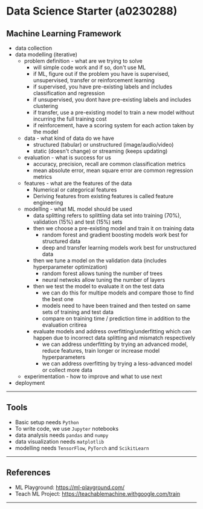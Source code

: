 # Data Science Starter (a0230288)

## Machine Learning Framework

- data collection
- data modelling (iterative)
  - problem definition - what are we trying to solve
    - will simple code work and if so, don't use ML
    - if ML, figure out if the problem you have is supervised, unsupervised, transfer or reinforcement learning
    - if supervised, you have pre-existing labels and includes classification and regression
    - if unsupervised, you dont have pre-existing labels and includes clustering
    - if transfer, use a pre-existing model to train a new model without incurring the full training cost
    - if reinforcement, have a scoring system for each action taken by the model
  - data - what kind of data do we have
    - structured (tabular) or unstructured (image/audio/video)
    - static (doesn't change) or streaming (keeps updating)
  - evaluation - what is success for us
    - accuracy, precision, recall are common classification metrics
    - mean absolute error, mean square error are common regression metrics
  - features - what are the features of the data
    - Numerical or categorical features
    - Deriving features from existing features is called feature engineering
  - modelling - what ML model should be used
    - data splitting refers to splittiing data set into training (70%), validation (15%) and test (15%) sets
    - then we choose a pre-existing model and train it on training data
      - random forest and gradient boosting models work best for structured data
      - deep and transfer learning models work best for unstructured data
    - then we tune a model on the validation data (includes hyperparameter optimization)
      - random forest allows tuning the number of trees
      - neural netwoks allow tuning the number of layers
    - then we test the model to evaluate it on the test data
      - we can do this for multipe models and compare those to find the best one
      - models need to have been trained and then tested on same sets of training and test data
      - compare on training time / prediction time in addition to the evaluation critirea
    - evaluate models and address overfitting/underfitting which can happen due to incorrect data splitting and mismatch respectively
      - we can address underfitting by trying an advanced model, reduce features, train longer or increase model hyperparameters
      - we can address overfitting by trying a less-advanced model or collect more data
  - experimentation - how to improve and what to use next
- deployment

---

## Tools

- Basic setup needs `Python`
- To write code, we use `Jupyter` notebooks
- data analysis needs `pandas` and `numpy`
- data visualization needs `matplotlib`
- modelling needs `TensorFlow`, `PyTorch` and `ScikitLearn`

---

## References

- ML Playground: https://ml-playground.com/
- Teach ML Project: https://teachablemachine.withgoogle.com/train

---
